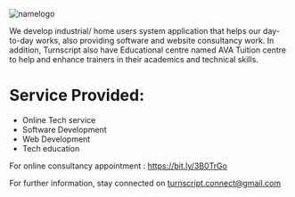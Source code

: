 ![namelogo](https://user-images.githubusercontent.com/53655378/187524694-5373471e-5f4d-43ea-b4ef-364d1ef5ef1f.png)


We develop industrial/ home users system application that helps our day-to-day works, also providing software and website consultancy work. In addition, Turnscript also have Educational centre named AVA Tuition centre to help and enhance trainers in their academics and technical skills.

# Service Provided:
 * Online Tech service
 * Software Development
 * Web Development
 * Tech education

For online consultancy appointment : https://bit.ly/3B0TrGo 

For further information, stay connected on turnscript.connect@gmail.com 

<!--

**Here are some ideas to get you started:**

🙋‍♀️ A short introduction - what is your organization all about?
🌈 Contribution guidelines - how can the community get involved?
👩‍💻 Useful resources - where can the community find your docs? Is there anything else the community should know?
🍿 Fun facts - what does your team eat for breakfast?
🧙 Remember, you can do mighty things with the power of [Markdown](https://docs.github.com/github/writing-on-github/getting-started-with-writing-and-formatting-on-github/basic-writing-and-formatting-syntax)
-->
